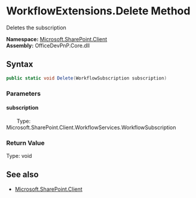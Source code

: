 # WorkflowExtensions.Delete Method  
Deletes the subscription  

**Namespace:** [Microsoft.SharePoint.Client](Microsoft.SharePoint.Client.md)  
**Assembly:** OfficeDevPnP.Core.dll  
## Syntax
```C#
public static void Delete(WorkflowSubscription subscription)
```
### Parameters
#### subscription  
&emsp;&emsp;Type: Microsoft.SharePoint.Client.WorkflowServices.WorkflowSubscription  

### Return Value
Type: void  

## See also
- [Microsoft.SharePoint.Client](Microsoft.SharePoint.Client.md)
